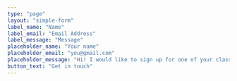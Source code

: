 ```yaml
---
type: "page"
layout: "simple-form"
label_name: "Name"
label_email: "Email Address"
label_message: "Message"
placeholder_name: "Your name"
placeholder_email: "you@gmail.com"
placeholder_message: "Hi! I would like to sign up for one of your classes"
button_text: "Get in touch"
---
```

